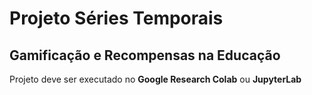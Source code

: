# Projeto Séries Temporais
## Gamificação e Recompensas na Educação

Projeto deve ser executado no **Google Research Colab** ou **JupyterLab**
